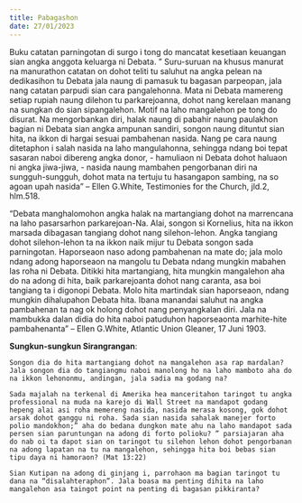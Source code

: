 ```yaml
---
title: Pabagashon
date: 27/01/2023
---
```


Buku catatan parningotan di surgo i tong do mancatat kesetiaan keuangan sian angka anggota keluarga ni Debata. ” Suru-suruan na khusus manurat na manurathon catatan on dohot teliti tu saluhut na angka pelean na dedikasihon tu Debata jala naung di pamasuk tu bagasan parpeopan, jala nang catatan parpudi sian cara pangalehonna. Mata ni Debata mamereng setiap rupiah naung dilehon tu parkarejoanna, dohot nang kerelaan manang na sungkan do sian sipangalehon. Motif na laho mangalehon pe tong do disurat. Na mengorbankan diri, halak naung di pabahir naung paulakhon bagian ni Debata sian angka ampunan sandiri, songon naung dituntut sian hita, na ikkon di hargai sesuai pambahenan nasida. Nang pe cara naung ditetaphon i salah nasida na laho mangulahonna, sehingga ndang boi tepat sasaran naboi dibereng angka donor, - hamuliaon ni Debata dohot haluaon ni angka jiwa-jiwa, - nasida naung mambahen pengorbanan diri na sungguh-sungguh, dohot mata na tertuju tu hasangapon sambing, na so agoan upah nasida” – Ellen G.White, Testimonies for the Church, jld.2, hlm.518.

“Debata manghalomohon angka halak na martangiang dohot na marrencana na laho pasarsarhon parkarejoan-Na. Alai, songon si Kornelius, hita na ikkon marsada dibagasan tangiang dohot nang silehon-lehon. Angka tangiang dohot silehon-lehon ta na ikkon naik mijur tu Debata songon sada parningotan. Haporseaon naso adong pambahenan na mate do; jala molo ndang adong haporseaon na mangolu tu Debata ndang mungkin mabahen las roha ni Debata. Ditikki hita martangiang, hita mungkin mangalehon aha do na adong di hita, baik parkarejoanta dohot nang caranta, asa boi tangiang ta i digonopi Debata. Molo hita martindak sian haporseaon, ndang mungkin dihalupahon Debata hita. Ibana manandai saluhut na angka pambahenan ta nag ok holong dohot nang penyangkalan diri. Jala na mambukka dalan didia do hita naboi patuduhon haporseaonta marhite-hite pambahenanta” – Ellen G.White, Atlantic Union Gleaner, 17 Juni 1903.

**Sungkun-sungkun Sirangrangan**:

`Songon dia do hita martangiang dohot na mangalehon asa rap mardalan? Jala songon dia do tangiangmu naboi manolong ho na laho mamboto aha do na ikkon lehononmu, andingan, jala sadia ma godang na?`

`Sada majalah na terkenal di Amerika hea manceritahon taringot tu angka professional na muda na karejo di Wall Street na mandapot godang hepeng alai asi roha memereng nasida, nasida merasa kosong, gok dohot arsak dohot ganggu ni roha. Sada sian nasida sahalak manejer forto polio mandokhon;” aha do bedana dungkon mate ahu na laho mandapot sada persen sian paruntungan na adong di forto polioku? ” parsiajaran aha do nab oi ta dapot sian on taringot tu silehon lehon dohot pengorbanan na adong lapatan na tu na mangalehon, sehingga hita boi bebas sian tipu daya ni hamoraon? (Mat 13:22)`

`Sian Kutipan na adong di ginjang i, parrohaon ma bagian taringot tu dana na “disalahteraphon”. Jala boasa ma penting dihita na laho mangalehon asa taingot point na penting di bagasan pikkiranta?`